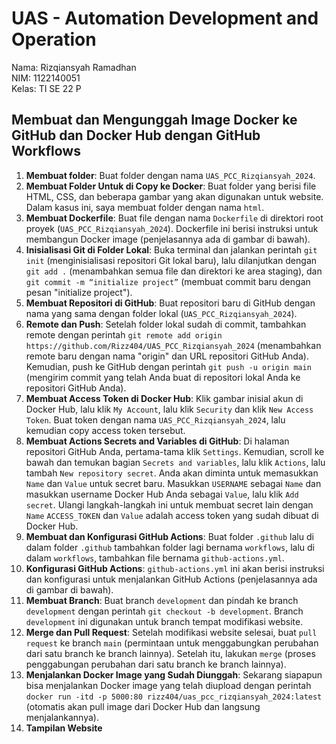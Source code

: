 # UAS - Automation Development and Operation

Nama: Rizqiansyah Ramadhan  
NIM: 1122140051  
Kelas: TI SE 22 P

## Membuat dan Mengunggah Image Docker ke GitHub dan Docker Hub dengan GitHub Workflows

1. **Membuat folder**: Buat folder dengan nama `UAS_PCC_Rizqiansyah_2024`.
2. **Membuat Folder Untuk di Copy ke Docker**: Buat folder yang berisi file HTML, CSS, dan beberapa gambar yang akan digunakan untuk website. Dalam kasus ini, saya membuat folder dengan nama `html`.
3. **Membuat Dockerfile**: Buat file dengan nama `Dockerfile` di direktori root proyek (`UAS_PCC_Rizqiansyah_2024`). Dockerfile ini berisi instruksi untuk membangun Docker image (penjelasannya ada di gambar di bawah).
4. **Inisialisasi Git di Folder Lokal**: Buka terminal dan jalankan perintah `git init` (menginisialisasi repositori Git lokal baru), lalu dilanjutkan dengan `git add .` (menambahkan semua file dan direktori ke area staging), dan `git commit -m “initialize project”` (membuat commit baru dengan pesan "initialize project").
5. **Membuat Repositori di GitHub**: Buat repositori baru di GitHub dengan nama yang sama dengan folder lokal (`UAS_PCC_Rizqiansyah_2024`).
6. **Remote dan Push**: Setelah folder lokal sudah di commit, tambahkan remote dengan perintah `git remote add origin https://github.com/Rizz404/UAS_PCC_Rizqiansyah_2024` (menambahkan remote baru dengan nama "origin" dan URL repositori GitHub Anda). Kemudian, push ke GitHub dengan perintah `git push -u origin main` (mengirim commit yang telah Anda buat di repositori lokal Anda ke repositori GitHub Anda).
7. **Membuat Access Token di Docker Hub**: Klik gambar inisial akun di Docker Hub, lalu klik `My Account`, lalu klik `Security` dan klik `New Access Token`. Buat token dengan nama `UAS_PCC_Rizqiansyah_2024`, lalu kemudian copy access token tersebut.
8. **Membuat Actions Secrets and Variables di GitHub**: Di halaman repositori GitHub Anda, pertama-tama klik `Settings`. Kemudian, scroll ke bawah dan temukan bagian `Secrets and variables`, lalu klik `Actions`, lalu tambah `New repository secret`. Anda akan diminta untuk memasukkan `Name` dan `Value` untuk secret baru. Masukkan `USERNAME` sebagai `Name` dan masukkan username Docker Hub Anda sebagai `Value`, lalu klik `Add secret`. Ulangi langkah-langkah ini untuk membuat secret lain dengan `Name` `ACCESS_TOKEN` dan `Value` adalah access token yang sudah dibuat di Docker Hub.
9. **Membuat dan Konfigurasi GitHub Actions**: Buat folder `.github` lalu di dalam folder `.github` tambahkan folder lagi bernama `workflows`, lalu di dalam `workflows`, tambahkan file bernama `github-actions.yml`.
10. **Konfigurasi GitHub Actions**: `github-actions.yml` ini akan berisi instruksi dan konfigurasi untuk menjalankan GitHub Actions (penjelasannya ada di gambar di bawah).
11. **Membuat Branch**: Buat branch `development` dan pindah ke branch `development` dengan perintah `git checkout -b development`. Branch `development` ini digunakan untuk branch tempat modifikasi website.
12. **Merge dan Pull Request**: Setelah modifikasi website selesai, buat `pull request` ke branch `main` (permintaan untuk menggabungkan perubahan dari satu branch ke branch lainnya). Setelah itu, lakukan `merge` (proses penggabungan perubahan dari satu branch ke branch lainnya).
13. **Menjalankan Docker Image yang Sudah Diunggah**: Sekarang siapapun bisa menjalankan Docker image yang telah diupload dengan perintah `docker run -itd -p 5000:80 rizz404/uas_pcc_rizqiansyah_2024:latest` (otomatis akan pull image dari Docker Hub dan langsung menjalankannya).
14. **Tampilan Website**
